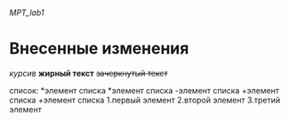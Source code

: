 ###### MPT_lab1
# Внесенные изменения
*курсив*
**жирный текст**
~~зачеркнутый текст~~

список:
*элемент списка
*элемент списка
-элемент списка
+элемент списка
+элемент списка
1.первый элемент
2.второй элемент
3.третий элемент

